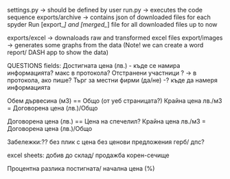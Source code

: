 
settings.py  -> should be defined by user
run.py  -> executes the code sequence
exports/archive -> contains json of downloaded files for each spyder Run [export_*] 
                        and [merged_*] file for all downloaded files up to now

exports/excel -> downaloads raw and transformed excel files
export/images -> generates some graphs from the data (Note! we can create a word report/ DASH app to show the data)

QUESTIONS
fields:
Достигната цена (лв.) -  къде се намира информацията? макс в протокола?
Отстранени участници ?  -> в протокола, ако пише?
Търг за местни фирми (да/не) -? къде да намеря информацията

Обем дървесина (м3) == Общо (от уеб страницата?)
Крайна цена лв./м3  = Договорена цена (лв.)/Общо

Договорена цена (лв.) == Цена на спечелил?
Крайна цена лв./м3  = Договорена цена (лв.)/Общо

Забележки:??
без плик с цена
без ценови предложения
герб/ дпс?

excel sheets:
добив до склад/ продажба корен-сечище

Процентна разлика постигната/ начална цена (%)





